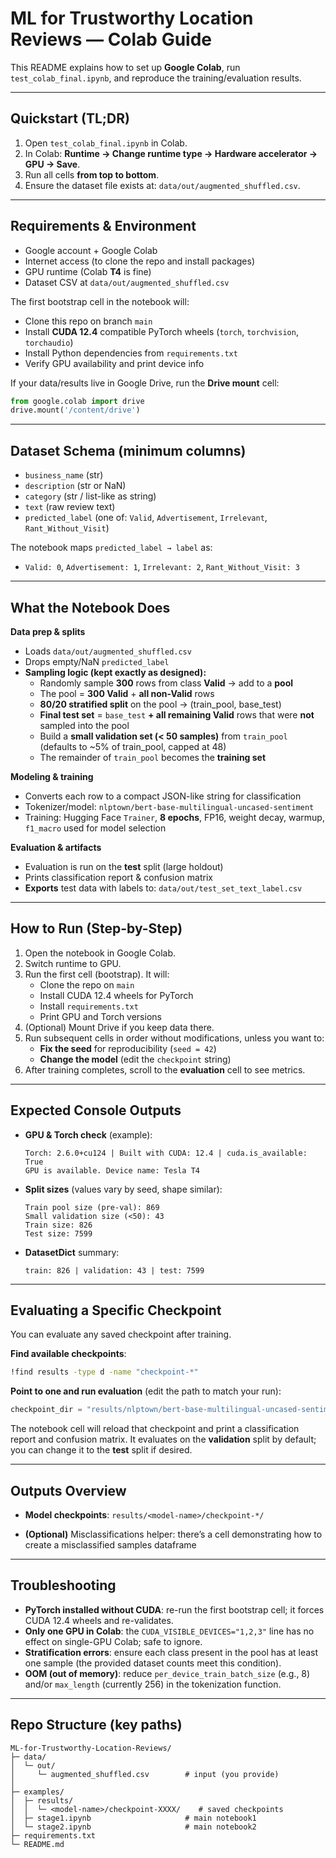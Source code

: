 # ML for Trustworthy Location Reviews — Colab Guide



This README explains how to set up **Google Colab**, run `test_colab_final.ipynb`, and reproduce the training/evaluation results.

---

## Quickstart (TL;DR)

1. Open `test_colab_final.ipynb` in Colab.
2. In Colab: **Runtime → Change runtime type → Hardware accelerator → GPU → Save**.
3. Run all cells **from top to bottom**.
4. Ensure the dataset file exists at: `data/out/augmented_shuffled.csv`.

---

## Requirements & Environment

- Google account + Google Colab
- Internet access (to clone the repo and install packages)
- GPU runtime (Colab **T4** is fine)
- Dataset CSV at `data/out/augmented_shuffled.csv`

The first bootstrap cell in the notebook will:

- Clone this repo on branch `main`
- Install **CUDA 12.4** compatible PyTorch wheels (`torch`, `torchvision`, `torchaudio`)
- Install Python dependencies from `requirements.txt`
- Verify GPU availability and print device info

If your data/results live in Google Drive, run the **Drive mount** cell:

```python
from google.colab import drive
drive.mount('/content/drive')
```

---

## Dataset Schema (minimum columns)

- `business_name` (str)
- `description` (str or NaN)
- `category` (str / list-like as string)
- `text` (raw review text)
- `predicted_label` (one of: `Valid`, `Advertisement`, `Irrelevant`, `Rant_Without_Visit`)

The notebook maps `predicted_label → label` as:

- `Valid: 0`, `Advertisement: 1`, `Irrelevant: 2`, `Rant_Without_Visit: 3`

---

## What the Notebook Does

**Data prep & splits**

- Loads `data/out/augmented_shuffled.csv`
- Drops empty/NaN `predicted_label`
- **Sampling logic (kept exactly as designed):**
  - Randomly sample **300** rows from class **Valid** → add to a **pool**
  - The pool = **300 Valid** + **all non-Valid** rows
  - **80/20 stratified split** on the pool → (train\_pool, base\_test)
  - **Final test set** = `base_test` **+ all remaining Valid** rows that were **not** sampled into the pool
  - Build a **small validation set (< 50 samples)** from `train_pool` (defaults to \~5% of train\_pool, capped at 48)
  - The remainder of `train_pool` becomes the **training set**

**Modeling & training**

- Converts each row to a compact JSON-like string for classification
- Tokenizer/model: `nlptown/bert-base-multilingual-uncased-sentiment`
- Training: Hugging Face `Trainer`, **8 epochs**, FP16, weight decay, warmup, `f1_macro` used for model selection

**Evaluation & artifacts**

- Evaluation is run on the **test** split (large holdout)
- Prints classification report & confusion matrix
- **Exports** test data with labels to: `data/out/test_set_text_label.csv`

---

## How to Run (Step-by-Step)

1. Open the notebook in Google Colab.
2. Switch runtime to GPU.
3. Run the first cell (bootstrap). It will:
   - Clone the repo on `main`
   - Install CUDA 12.4 wheels for PyTorch
   - Install `requirements.txt`
   - Print GPU and Torch versions
4. (Optional) Mount Drive if you keep data there.
5. Run subsequent cells in order without modifications, unless you want to:
   - **Fix the seed** for reproducibility (`seed = 42`)
   - **Change the model** (edit the `checkpoint` string)
6. After training completes, scroll to the **evaluation** cell to see metrics.

---

## Expected Console Outputs

- **GPU & Torch check** (example):
  ```
  Torch: 2.6.0+cu124 | Built with CUDA: 12.4 | cuda.is_available: True
  GPU is available. Device name: Tesla T4
  ```
- **Split sizes** (values vary by seed, shape similar):
  ```
  Train pool size (pre-val): 869
  Small validation size (<50): 43
  Train size: 826
  Test size: 7599
  ```
- **DatasetDict** summary:
  ```
  train: 826 | validation: 43 | test: 7599
  ```

---

## Evaluating a Specific Checkpoint

You can evaluate any saved checkpoint after training.

**Find available checkpoints**:

```bash
!find results -type d -name "checkpoint-*"
```

**Point to one and run evaluation** (edit the path to match your run):

```python
checkpoint_dir = "results/nlptown/bert-base-multilingual-uncased-sentiment-952pm/checkpoint-3339"
```

The notebook cell will reload that checkpoint and print a classification report and confusion matrix. It evaluates on the **validation** split by default; you can change it to the **test** split if desired.

---

## Outputs Overview

- **Model checkpoints**: `results/<model-name>/checkpoint-*/`

- **(Optional)** Misclassifications helper: there’s a cell demonstrating how to create a misclassified samples dataframe&#x20;

---

## Troubleshooting

- **PyTorch installed without CUDA**: re-run the first bootstrap cell; it forces CUDA 12.4 wheels and re-validates.
- **Only one GPU in Colab**: the `CUDA_VISIBLE_DEVICES="1,2,3"` line has no effect on single-GPU Colab; safe to ignore.
- **Stratification errors**: ensure each class present in the pool has at least one sample (the provided dataset counts meet this condition).
- **OOM (out of memory)**: reduce `per_device_train_batch_size` (e.g., 8) and/or `max_length` (currently 256) in the tokenization function.

---

## Repo Structure (key paths)

```
ML-for-Trustworthy-Location-Reviews/
├─ data/
│  └─ out/
│     └─ augmented_shuffled.csv        # input (you provide)
│    
├─ examples/
│  ├─ results/
│  │  └─ <model-name>/checkpoint-XXXX/    # saved checkpoints
│  ├─ stage1.ipynb                     # main notebook1
│  └─ stage2.ipynb                     # main notebook2
├─ requirements.txt
└─ README.md
```

